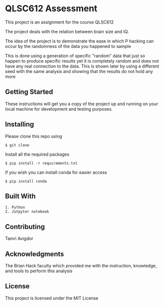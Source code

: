 # QLSC612 Assessment


This project is an assignment for the course QLSC612

The project deals with the relation between brain size and IQ.

The idea of the project is to demonstrate the ease in which P hacking can occur by the randomness of the data you happened to sample 

This is done using a generation of specific "random" data that just so happen to produce specific results yet it is completely random and does not have any real connection to the data.
This is shown later by using a different seed with the same analysis and showing that the results do not hold any more 


## Getting Started

These instructions will get you a copy of the project up and running on your local machine for development and testing purposes.

## Installing

Please clone this repo using

 `$ git clone`

Install all the required packages  

 `$ pip install -r requirements.txt`

If you wish you can install conda for easier access 

 `$ pip install conda` 

## Built With

    1. Python
    2. Jutpyter notebook

## Contributing

Tamri Avigdor

## Acknowledgments

The Brian Hack faculty which provided me with the instruction, knowledge, and tools to perform this analysis 



## License

This project is licensed under the MIT License 


